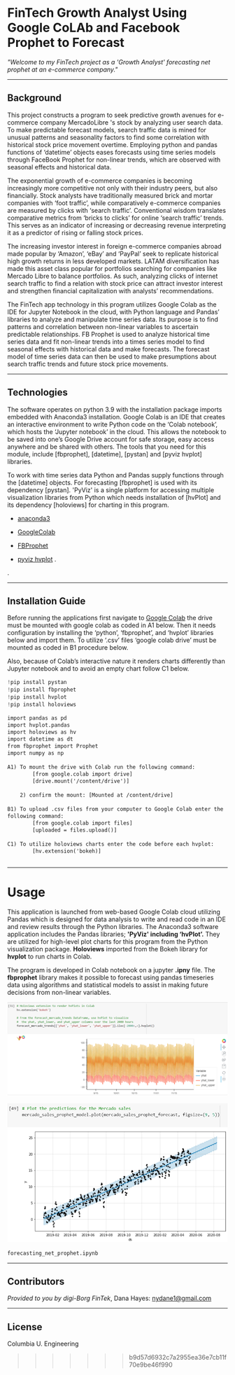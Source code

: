 
# FinTech Growth Analyst Using Google CoLAb and Facebook Prophet to Forecast

*"Welcome to my FinTech project as a 'Growth Analyst' forecasting net prophet at an e-commerce company."*

---

## Background

This project constructs a program to seek predictive growth avenues for e-commerce company MercadoLibre 's stock by analyzing user search data.  To make predictable forecast models, search traffic data is mined for unusual patterns and seasonality factors to find some correlation with historical stock price movement overtime. Employing python and pandas functions of ‘datetime’ objects eases forecasts using time series models through FaceBook Prophet for non-linear trends, which are observed with seasonal effects and historical data.  

The exponential growth of e-commerce companies is becoming increasingly more competitive not only with their industry peers, but also financially. Stock analysts have traditionally measured brick and mortar companies with ‘foot traffic’, while comparatively e-commerce companies are measured by clicks with ‘search traffic’.  Conventional wisdom translates comparative metrics from ‘bricks to clicks’ for online ‘search traffic’ trends. This serves as an indicator of increasing or decreasing revenue interpreting it as a predictor of rising or falling stock prices.  

The increasing investor interest in foreign e-commerce companies abroad made popular by ‘Amazon’, ‘eBay’ and ‘PayPal’ seek to replicate historical high growth returns in less developed markets. LATAM diversification has made this asset class popular for portfolios searching for companies like Mercado Libre to balance portfolios. As such, analyzing clicks of internet search traffic to find a relation with stock price can attract investor interest and strengthen financial capitalization with analysts’ recommendations.  

The FinTech app technology in this program utilizes Google Colab as the IDE for Jupyter Notebook in the cloud, with Python language and Pandas’ libraries to analyze and manipulate time series data. Its purpose is to find patterns and correlation between non-linear variables to ascertain predictable relationships.  FB Prophet is used to analyze historical time series data and fit non-linear trends into a times series model to find seasonal effects with historical data and make forecasts. The forecast model of time series data can then be used to make presumptions about search traffic trends and future stock price movements. 
 

---

## Technologies

The software operates on python 3.9 with the installation package imports embedded with Anaconda3 installation. Google Colab is an IDE that creates an interactive environment to write Python code on the ‘Colab notebook’, which hosts the ‘Jupyter notebook’ in the cloud. This allows the notebook to be saved into one’s Google Drive account for safe storage, easy access anywhere and be shared with others. The tools that you need for this module, include [fbprophet], [datetime], [pystan] and [pyviz hvplot] libraries. 

To work with time series data Python and Pandas supply functions through the [datetime] objects. For forecasting [fbprophet] is used with its dependency [pystan]. 'PyViz' is a single platform for accessing multiple visualization libraries from Python which needs installation of [hvPlot] and its dependency [holoviews] for charting in this program. 

* [anaconda3](https://docs.anaconda.com/anaconda/install/windows/e) 

* [GoogleColab](https://colab.research.google.com/) 

*  [FBProphet](https://facebook.github.io/prophet/) 

* [pyviz hvplot](https://hvplot.holoviz.org/index.html#) .

.

---

## Installation Guide

Before running the applications first navigate to [Google Colab](https://colab.research.google.com/) the drive must be mounted with google colab as coded in A1 below. Then it needs configuration by installing the ‘python’, ‘fbprophet’, and ‘hvplot’ libraries below and import them. To utilize ‘.csv’ files ‘google colab drive’ must be mounted as coded in B1 procedure below.  

Also, because of Colab’s interactive nature it renders charts differently than Jupyter notebook and to avoid an empty chart follow C1 below.  


```python libraries
!pip install pystan
!pip install fbprophet
!pip install hvplot
!pip install holoviews
```
```from pathlib import Path
import pandas as pd 
import hvplot.pandas 
import holoviews as hv 
import datetime as dt
from fbprophet import Prophet 
import numpy as np

A1) To mount the drive with Colab run the following command: 
        [from google.colab import drive]
        [drive.mount('/content/drive')]

    2) confirm the mount: [Mounted at /content/drive]

B1) To upload .csv files from your computer to Google Colab enter the following command: 
        [from google.colab import files]  
        [uploaded = files.upload()]

C1) To utilize holoviews charts enter the code before each hvplot:    
        [hv.extension('bokeh)]


```

---
# Usage

This application is launched from web-based Google Colab cloud utilizing Pandas which is designed for data analysis to write and read code in an IDE and review results through the Python libraries. The Anaconda3 software application includes the Pandas libraries; **'PyViz' including ‘hvPlot’.** They are utilized for high-level plot charts for this program from the Python visualization package. **Holoviews** imported from the Bokeh library for **hvplot** to run charts in Colab. 

The program is developed in Colab notebook on a jupyter **.ipny** file. The **fbprophet** library makes it possible to forecast using pandas timeseries data using algorithms and statistical models to assist in making future decisions from non-linear variables. 
 

![Mercado Search Traffic Trends](Images/M11Chllg-forecast_mercado_trends.png) 

![Mercado Quarterly Sales Forecast](Images/M11Chllg-mercado_sales_prophet_forecast.png) 



```python
forecasting_net_prophet.ipynb
```
 

---

## Contributors

*Provided to you by digi-Borg FinTek*, 
Dana Hayes: nydane1@gmail.com

---

## License

Columbia U. Engineering


>>>>>>> b9d57d6932c7a2955ea36e7cb11f70e9be46f990
